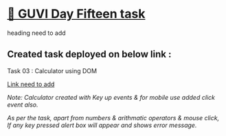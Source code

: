 # [🔗 GUVI Day Fifteen task]()

heading need to add

## Created task deployed on below link :

Task 03 : Calculator using DOM

<a href="" target="_blank">Link need to add</a>

<i>Note: Calculator created with Key up events & for mobile use added click event also.</i>

<i>As per the task, apart from numbers & arithmatic operators & mouse click, If any key pressed alert box will appear and shows error message.</i>
